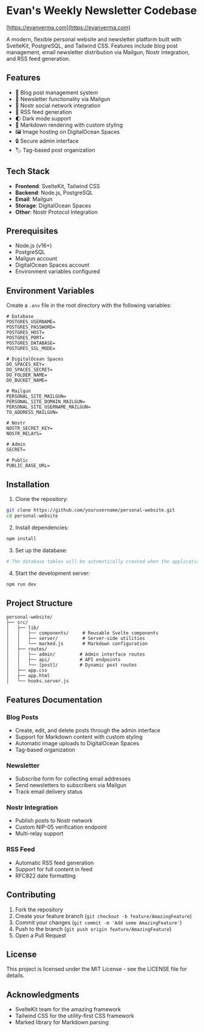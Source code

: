 # Evan's Weekly Newsletter Codebase

[https://evanverma.com](https://evanverma.com)

A modern, flexible personal website and newsletter platform built with SvelteKit, PostgreSQL, and Tailwind CSS. Features include blog post management, email newsletter distribution via Mailgun, Nostr integration, and RSS feed generation.

## Features

- 📝 Blog post management system
- 📧 Newsletter functionality via Mailgun
- 🔗 Nostr social network integration
- 📰 RSS feed generation
- 🌓 Dark mode support
- 🎨 Markdown rendering with custom styling
- 🖼️ Image hosting on DigitalOcean Spaces
- 🔒 Secure admin interface
- 🏷️ Tag-based post organization

## Tech Stack

- **Frontend**: SvelteKit, Tailwind CSS
- **Backend**: Node.js, PostgreSQL
- **Email**: Mailgun
- **Storage**: DigitalOcean Spaces
- **Other**: Nostr Protocol Integration

## Prerequisites

- Node.js (v16+)
- PostgreSQL
- Mailgun account
- DigitalOcean Spaces account
- Environment variables configured

## Environment Variables

Create a `.env` file in the root directory with the following variables:

```env
# Database
POSTGRES_USERNAME=
POSTGRES_PASSWORD=
POSTGRES_HOST=
POSTGRES_PORT=
POSTGRES_DATABASE=
POSTGRES_SSL_MODE=

# DigitalOcean Spaces
DO_SPACES_KEY=
DO_SPACES_SECRET=
DO_FOLDER_NAME=
DO_BUCKET_NAME=

# Mailgun
PERSONAL_SITE_MAILGUN=
PERSONAL_SITE_DOMAIN_MAILGUN=
PERSONAL_SITE_USERNAME_MAILGUN=
TO_ADDRESS_MAILGUN=

# Nostr
NOSTR_SECRET_KEY=
NOSTR_RELAYS=

# Admin
SECRET=

# Public
PUBLIC_BASE_URL=
```

## Installation

1. Clone the repository:
```bash
git clone https://github.com/yourusername/personal-website.git
cd personal-website
```

2. Install dependencies:
```bash
npm install
```

3. Set up the database:
```bash
# The database tables will be automatically created when the application starts
```

4. Start the development server:
```bash
npm run dev
```

## Project Structure

```
personal-website/
├── src/
│   ├── lib/
│   │   ├── components/     # Reusable Svelte components
│   │   ├── server/         # Server-side utilities
│   │   └── marked.js       # Markdown configuration
│   ├── routes/
│   │   ├── admin/         # Admin interface routes
│   │   ├── api/           # API endpoints
│   │   └── [post]/        # Dynamic post routes
│   ├── app.css
│   ├── app.html
│   └── hooks.server.js
```

## Features Documentation

### Blog Posts
- Create, edit, and delete posts through the admin interface
- Support for Markdown content with custom styling
- Automatic image uploads to DigitalOcean Spaces
- Tag-based organization

### Newsletter
- Subscribe form for collecting email addresses
- Send newsletters to subscribers via Mailgun
- Track email delivery status

### Nostr Integration
- Publish posts to Nostr network
- Custom NIP-05 verification endpoint
- Multi-relay support

### RSS Feed
- Automatic RSS feed generation
- Support for full content in feed
- RFC822 date formatting

## Contributing

1. Fork the repository
2. Create your feature branch (`git checkout -b feature/AmazingFeature`)
3. Commit your changes (`git commit -m 'Add some AmazingFeature'`)
4. Push to the branch (`git push origin feature/AmazingFeature`)
5. Open a Pull Request

## License

This project is licensed under the MIT License - see the LICENSE file for details.

## Acknowledgments

- SvelteKit team for the amazing framework
- Tailwind CSS for the utility-first CSS framework
- Marked library for Markdown parsing
```
